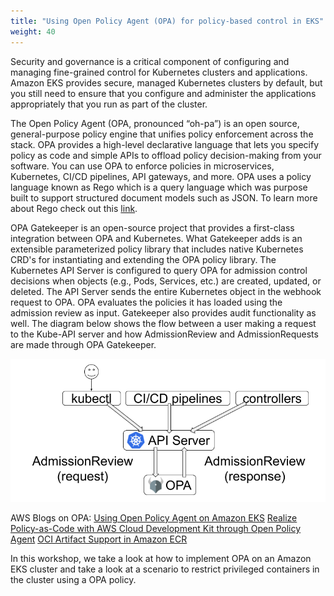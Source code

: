 ```yaml
---
title: "Using Open Policy Agent (OPA) for policy-based control in EKS"
weight: 40
---
```


Security and governance is a critical component of configuring and managing fine-grained control for Kubernetes clusters and applications. Amazon EKS provides secure, managed Kubernetes clusters by default, but you still need to ensure that you configure and administer the applications appropriately that you run as part of the cluster.

The Open Policy Agent (OPA, pronounced “oh-pa”) is an open source, general-purpose policy engine that unifies policy enforcement across the stack. OPA provides a high-level declarative language that lets you specify policy as code and simple APIs to offload policy decision-making from your software. You can use OPA to enforce policies in microservices, Kubernetes, CI/CD pipelines, API gateways, and more. OPA uses a policy language known as Rego which is a query language which was purpose built to support structured document models such as JSON. To learn more about Rego check out this [link](https://www.openpolicyagent.org/docs/latest/policy-language/).

OPA Gatekeeper is an open-source project that provides a first-class integration between OPA and Kubernetes. What Gatekeeper adds is an extensible parameterized policy library that includes native Kubernetes CRD's for instantiating and extending the OPA policy library. The Kubernetes API Server is configured to query OPA for admission control decisions when objects (e.g., Pods, Services, etc.) are created, updated, or deleted. The API Server sends the entire Kubernetes object in the webhook request to OPA. OPA evaluates the policies it has loaded using the admission review as input. Gatekeeper also provides audit functionality as well. The diagram below shows the flow between a user making a request to the Kube-API server and how AdmissionReview and AdmissionRequests are made through OPA Gatekeeper. 

![OPA](/static/images/pod-security/opa/kubernetes-admission-flow.png)

AWS Blogs on OPA: 
[Using Open Policy Agent on Amazon EKS](https://aws.amazon.com/blogs/opensource/using-open-policy-agent-on-amazon-eks) 
[Realize Policy-as-Code with AWS Cloud Development Kit through Open Policy Agent](https://aws.amazon.com/blogs/opensource/realize-policy-as-code-with-aws-cloud-development-kit-through-open-policy-agent/) 
[OCI Artifact Support in Amazon ECR](https://aws.amazon.com/blogs/containers/oci-artifact-support-in-amazon-ecr/) 

In this workshop, we take a look at how to implement OPA on an Amazon EKS cluster and take a look at a scenario to restrict privileged containers in the cluster using a OPA policy.